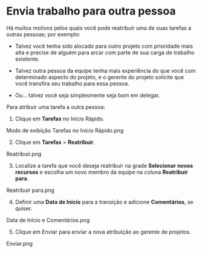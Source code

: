 # Envia trabalho para outra pessoa
Há muitos motivos pelos quais você pode reatribuir uma de suas tarefas a outras pessoas; por exemplo:

* Talvez você tenha sido alocado para outro projeto com prioridade mais alta e precise de alguém para arcar com parte de sua carga de trabalho existente.

* Talvez outra pessoa da equipe tenha mais experiência do que você com determinado aspecto do projeto, e o gerente do projeto solicite que você transfira seu trabalho para essa pessoa.

* Ou... talvez você seja simplesmente seja bom em delegar.

Para atribuir uma tarefa a outra pessoa:

1. Clique em **Tarefas** no Início Rápido.

Modo de exibição Tarefas no Início Rápido.png

2. Clique em **Tarefas** > **Reatribuir**.

Reatribuir.png

3. Localize a tarefa que você deseja reatribuir na grade **Selecionar novos recursos** e escolha um novo membro da equipe na coluna **Reatribuir para**.

Reatribuir para.png

4. Definir uma **Data de Início** para a transição e adicione **Comentários**, se quiser.

Data de Início e Comentários.png

5. Clique em Enviar para enviar a nova atribuição ao gerente de projetos.

Enviar.png
